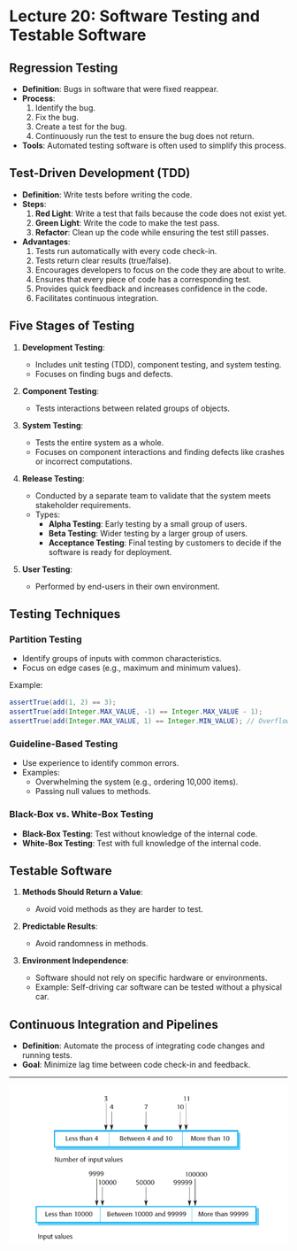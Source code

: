 # Lecture 20: Software Testing and Testable Software

## Regression Testing

- **Definition**: Bugs in software that were fixed reappear.
- **Process**:
  1. Identify the bug.
  2. Fix the bug.
  3. Create a test for the bug.
  4. Continuously run the test to ensure the bug does not return.
- **Tools**: Automated testing software is often used to simplify this process.

## Test-Driven Development (TDD)

- **Definition**: Write tests before writing the code.
- **Steps**:
  1. **Red Light**: Write a test that fails because the code does not exist yet.
  2. **Green Light**: Write the code to make the test pass.
  3. **Refactor**: Clean up the code while ensuring the test still passes.
- **Advantages**:
  1. Tests run automatically with every code check-in.
  2. Tests return clear results (true/false).
  3. Encourages developers to focus on the code they are about to write.
  4. Ensures that every piece of code has a corresponding test.
  5. Provides quick feedback and increases confidence in the code.
  6. Facilitates continuous integration.

## Five Stages of Testing

1. **Development Testing**:

   - Includes unit testing (TDD), component testing, and system testing.
   - Focuses on finding bugs and defects.

2. **Component Testing**:

   - Tests interactions between related groups of objects.

3. **System Testing**:

   - Tests the entire system as a whole.
   - Focuses on component interactions and finding defects like crashes or incorrect computations.

4. **Release Testing**:

   - Conducted by a separate team to validate that the system meets stakeholder requirements.
   - Types:
     - **Alpha Testing**: Early testing by a small group of users.
     - **Beta Testing**: Wider testing by a larger group of users.
     - **Acceptance Testing**: Final testing by customers to decide if the software is ready for deployment.

5. **User Testing**:
   - Performed by end-users in their own environment.

## Testing Techniques

### Partition Testing

- Identify groups of inputs with common characteristics.
- Focus on edge cases (e.g., maximum and minimum values).

Example:

```java
assertTrue(add(1, 2) == 3);
assertTrue(add(Integer.MAX_VALUE, -1) == Integer.MAX_VALUE - 1);
assertTrue(add(Integer.MAX_VALUE, 1) == Integer.MIN_VALUE); // Overflow test
```

### Guideline-Based Testing

- Use experience to identify common errors.
- Examples:
  - Overwhelming the system (e.g., ordering 10,000 items).
  - Passing null values to methods.

### Black-Box vs. White-Box Testing

- **Black-Box Testing**: Test without knowledge of the internal code.
- **White-Box Testing**: Test with full knowledge of the internal code.

## Testable Software

1. **Methods Should Return a Value**:

   - Avoid void methods as they are harder to test.

2. **Predictable Results**:

   - Avoid randomness in methods.

3. **Environment Independence**:
   - Software should not rely on specific hardware or environments.
   - Example: Self-driving car software can be tested without a physical car.

## Continuous Integration and Pipelines

- **Definition**: Automate the process of integrating code changes and running tests.
- **Goal**: Minimize lag time between code check-in and feedback.

---

![Timeline Description automatically generated](lec20-media/media/image1.png)
